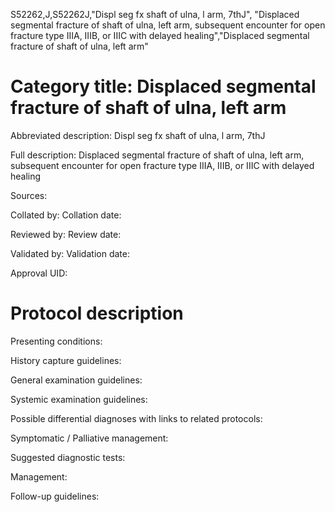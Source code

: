 S52262,J,S52262J,"Displ seg fx shaft of ulna, l arm, 7thJ", "Displaced segmental fracture of shaft of ulna, left arm, subsequent encounter for open fracture type IIIA, IIIB, or IIIC with delayed healing","Displaced segmental fracture of shaft of ulna, left arm"
# Category title: Displaced segmental fracture of shaft of ulna, left arm

Abbreviated description: Displ seg fx shaft of ulna, l arm, 7thJ

Full description: Displaced segmental fracture of shaft of ulna, left arm, subsequent encounter for open fracture type IIIA, IIIB, or IIIC with delayed healing

Sources:

Collated by:
Collation date:

Reviewed by:
Review date:

Validated by:
Validation date:

Approval UID:

# Protocol description

Presenting conditions:

History capture guidelines:

General examination guidelines:

Systemic examination guidelines:

Possible differential diagnoses with links to related protocols:

Symptomatic / Palliative management:

Suggested diagnostic tests:

Management:

Follow-up guidelines:
